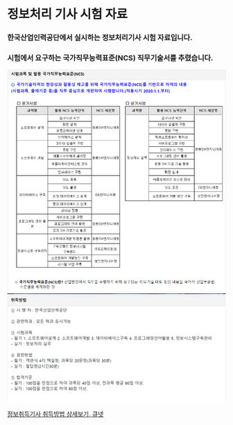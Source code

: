 # 정보처리 기사 시험 자료



### 한국산업인력공단에서 실시하는 정보처리기사 시험 자료입니다.
### 시험에서 요구하는 국가직무능력표준(NCS) 직무기술서를 추렸습니다.



<img src="eip_ncs.png" width="800" height="auto">
<img src="eip_mathod_how_to.png" width="800" height="auto">




[정보취득기사 취득방법 상세보기, 큐넷](http://www.q-net.or.kr/crf005.do?id=crf00503&jmCd=1320&gSite=Q&gId)
